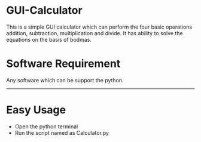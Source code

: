 # GUI-Calculator

This is a simple GUI calculator which can perform the four basic operations addition, subtraction, multiplication and divide.
It has ability to solve the equations on the basis of bodmas.

<h1>Software Requirement</h1>
Any software which can be support the python.
<hr>

<h1>Easy Usage</h1>
<ul>
  <li>Open the python terminal</li>
  <li>Run the script named as Calculator.py</li>
</ul>
